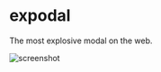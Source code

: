 # expodal
The most explosive modal on the web.

![screenshot](https://cdn.dribbble.com/users/33136/screenshots/3454893/dbbl.explodal.01.gif "Dribbble")
